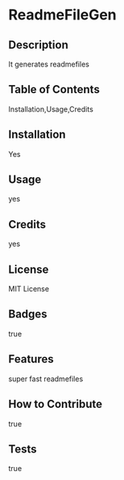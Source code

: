 # ReadmeFileGen

## Description

It generates readmefiles

## Table of Contents

Installation,Usage,Credits

## Installation

Yes

## Usage

yes

## Credits

yes

## License

MIT License

## Badges

true

## Features

super fast readmefiles

## How to Contribute

true

## Tests

true


